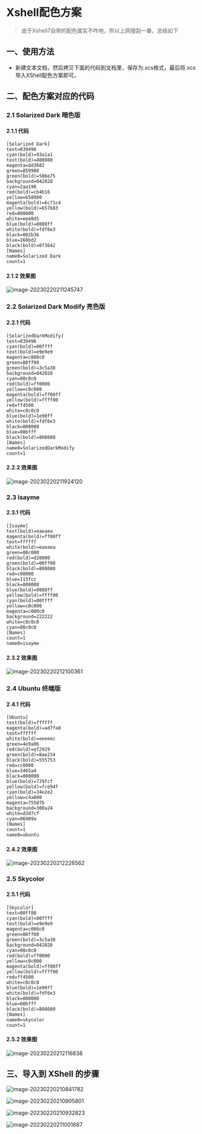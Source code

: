 # Xshell配色方案

> 由于Xshell7自带的配色属实不咋地，所以上网搜刮一番，总结如下

## 一、使用方法

- 新建文本文档，然后拷贝下面的代码到文档里，保存为.xcs格式，最后将.xcs导入XShell配色方案即可。

## 二、配色方案对应的代码

### 2.1 Solarized Dark 暗色版

#### 2.1.1 代码

```shell
[Solarized Dark]
text=839496
cyan(bold)=93a1a1
text(bold)=408080
magenta=dd3682
green=859900
green(bold)=586e75
background=042028
cyan=2aa198
red(bold)=cb4b16
yellow=b58900
magenta(bold)=6c71c4
yellow(bold)=657b83
red=808000
white=eee8d5
blue(bold)=8080ff
white(bold)=fdf6e3
black=002b36
blue=268bd2
black(bold)=073642
[Names]
name0=Solarized Dark
count=1
```

#### 2.1.2 效果图

![image-20230220211245747](https://lskypro-1309218011.cos.ap-shanghai.myqcloud.com/2023/02/20/63f371cdf2a80.png)

### 2.2 Solarized Dark Modify 亮色版

#### 2.2.1 代码

```shell
[SolarizedDarkModify]
text=839496
cyan(bold)=00ffff
text(bold)=e9e9e9
magenta=c000c0
green=80ff00
green(bold)=3c5a38
background=042028
cyan=00c0c0
red(bold)=ff0000
yellow=c0c000
magenta(bold)=ff00ff
yellow(bold)=ffff00
red=ff4500
white=c0c0c0
blue(bold)=1e90ff
white(bold)=fdf6e3
black=000000
blue=00bfff
black(bold)=808080
[Names]
name0=SolarizedDarkModify
count=1
```

#### 2.2.2 效果图

![image-20230220211924120](https://lskypro-1309218011.cos.ap-shanghai.myqcloud.com/2023/02/20/63f3735c691ae.png)

### 2.3 Isayme

#### 2.3.1 代码

```shell
[Isayme]
text(bold)=eaeaea
magenta(bold)=ff00ff
text=ffffff
white(bold)=eaeaea
green=00c000
red(bold)=d20000
green(bold)=00ff00
black(bold)=808080
red=c00000
blue=113fcc
black=000000
blue(bold)=0080ff
yellow(bold)=ffff00
cyan(bold)=00ffff
yellow=c0c000
magenta=c000c0
background=222222
white=c0c0c0
cyan=00c0c0
[Names]
count=1
name0=isayme
```

#### 2.3.2 效果图

![image-20230220212100361](https://lskypro-1309218011.cos.ap-shanghai.myqcloud.com/2023/02/20/63f373bc968d6.png)

### 2.4 Ubuntu 终端版

#### 2.4.1 代码

```shell
[Ubuntu]
text(bold)=ffffff
magenta(bold)=ad7fa8
text=ffffff
white(bold)=eeeeec
green=4e9a06
red(bold)=ef2929
green(bold)=8ae234
black(bold)=555753
red=cc0000
blue=3465a4
black=000000
blue(bold)=729fcf
yellow(bold)=fce94f
cyan(bold)=34e2e2
yellow=c4a000
magenta=75507b
background=300a24
white=d3d7cf
cyan=06989a
[Names]
count=1
name0=ubuntu
```

#### 2.4.2 效果图

![image-20230220212226562](https://lskypro-1309218011.cos.ap-shanghai.myqcloud.com/2023/02/20/63f37412d8e62.png)

### 2.5 Skycolor

#### 2.5.1 代码

```shell
[Skycolor]
text=00ff80
cyan(bold)=00ffff
text(bold)=e9e9e9
magenta=c000c0
green=80ff00
green(bold)=3c5a38
background=042028
cyan=00c0c0
red(bold)=ff0000
yellow=c0c000
magenta(bold)=ff00ff
yellow(bold)=ffff00
red=ff4500
white=c0c0c0
blue(bold)=1e90ff
white(bold)=fdf6e3
black=000000
blue=00bfff
black(bold)=808080
[Names]
name0=skycolor
count=1
```

#### 2.5.2 效果图

![image-20230220212116838](https://lskypro-1309218011.cos.ap-shanghai.myqcloud.com/2023/02/20/63f373cd14c65.png)

## 三、导入到 XShell 的步骤

![image-20230220210841782](https://lskypro-1309218011.cos.ap-shanghai.myqcloud.com/2023/02/20/63f370e13f20b.png)

![image-20230220210905801](https://lskypro-1309218011.cos.ap-shanghai.myqcloud.com/2023/02/20/63f370f1f3d78.png)

![image-20230220210932823](https://lskypro-1309218011.cos.ap-shanghai.myqcloud.com/2023/02/20/63f3710d065e8.png)

![image-20230220211001687](https://lskypro-1309218011.cos.ap-shanghai.myqcloud.com/2023/02/20/63f37129dd01c.png)